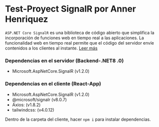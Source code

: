# Test-Proyect SignalR por Anner Henriquez

`ASP.NET Core SignalR` es una biblioteca de código abierto que simplifica la incorporación de funciones web en tiempo real a las aplicaciones. La funcionalidad web en tiempo real permite que el código del servidor envíe contenidos a los clientes al instante. [Leer más](https://learn.microsoft.com/es-mx/aspnet/core/signalr/introduction?view=aspnetcore-8.0#transports)

### Dependencias en el servidor (Backend-.NET8 .0)
- Microsoft.AspNetCore.SignalR (v1.2.0)

### Dependencias en el cliente (React-App)
- Microsoft.AspNetCore.SignalR (v1.2.0)
- @microsoft/signalr (v8.0.7)
- Axios: (v1.8.2)
- tailwindcss: (v4.0.12)

Dentro de la carpeta del cliente, hacer `npm i` para instalar dependencias.
